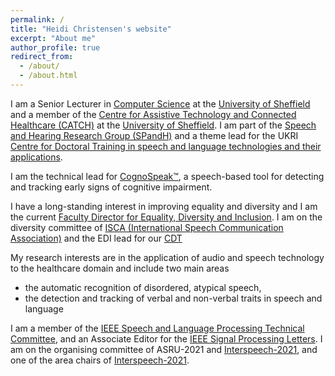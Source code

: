 ```yaml
---
permalink: /
title: "Heidi Christensen's website"
excerpt: "About me"
author_profile: true
redirect_from: 
  - /about/
  - /about.html
---
```


<p>I am a Senior Lecturer in <a href="https://www.sheffield.ac.uk/dcs">Computer Science</a> at the <a href="https://www.sheffield.ac.uk">University of Sheffield</a> and a member
of the <a href="http://catch.org.uk/">Centre for Assistive Technology and Connected
Healthcare (CATCH)</a> at the <a href="https://www.sheffield.ac.uk">University of
Sheffield</a>. I am part of the <a href="http://spandh.dcs.shef.ac.uk/">Speech and Hearing Research Group
(SPandH)</a> and a theme lead for the UKRI <a href="https://slt-cdt.ac.uk/">Centre for
Doctoral Training in speech and language technologies and their applications</a>.</p>

<p>I am the technical lead for <a href="www.cognospeak.org">CognoSpeak&trade;</a>, a speech-based tool for detecting and tracking early signs of cognitive impairment.</p>

<p>I have a long-standing interest in improving equality and diversity and I am the current <a href="https://www.sheffield.ac.uk/engineering/about/equality-diversity-inclusion">Faculty Director for Equality, Diversity and Inclusion</a>. I am on the diversity committee of <a href="https://www.isca-speech.org/iscaweb/">ISCA (International Speech Communication Association)</a> and the EDI lead for our <a href="https://slt-cdt.ac.uk/">CDT</a></p>

<p>My research interests are in the application of audio and speech technology to
the healthcare domain and include two main areas</p>

<ul>
<li>the automatic recognition of disordered, atypical speech,</li>
<li>the detection and tracking of verbal and non-verbal traits in speech and language</li>
</ul>

<p>I am a member of the <a href="https://signalprocessingsociety.org/community-involvement/speech-and-language-processing">IEEE Speech and Language Processing Technical Committee</a>, and an Associate Editor for the <a href="https://signalprocessingsociety.org/publications-resources/ieee-signal-processing-letters">IEEE Signal Processing Letters</a>. I am on the organising committee of ASRU-2021 and <a href="https://www.interspeech2021.org/">Interspeech-2021</a>, and one of the area chairs of <a href="https://www.interspeech2021.org/">Interspeech-2021</a>.